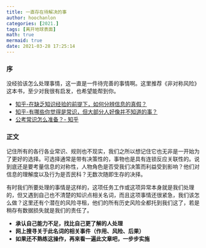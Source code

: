 ```yaml
---
title: 一直存在待解决的事
author: hoochanlon
categories: [2021.]
tags: [离开地球表面]
math: true
mermaid: true
date: 2021-03-28 17:25:14
---
```


### 序

没经验该怎么处理事情，这一直是一件待完善的事情啊。这里推荐《非对称风险》这本书，至少对我很有启发，也希望能帮到你。<!-- more -->

* [知乎-在缺乏知识经验的前提下，如何分辨信息的真假？](https://www.zhihu.com/question/28730045/answer/42104079)
* [知乎-有哪些你觉得是常识，但大部分人好像并不知道的事？](https://www.zhihu.com/question/422686198/answer/1505427901)
* [公考常识怎么准备？- 知乎](https://www.zhihu.com/question/349643487/answer/1214068820)

### 正文

记住所有的各行各业常识、规则也不现实，我们之所以想记住它也无非是一开始为了更好的选择。可选择通常是带有决策性的，事物也是具有连锁反应关联性的。说到底还是要考量信息的对称性，人物角色是否受我们决策而利益受到影响？他们对信息的理解度以及行为是否民科？无数次随即生存的决择。

有时我们所要处理的事情是这样的，这项任务工作或这项异常本身就是我们处理的，但又遇到自己也不清楚的知识点相关名词，而且这项事情还很紧急，我们该怎么做？这里还有个潜在的风险寻租，他们的所有历史风险全都托到我们这了，若是稍存有数据损失就是我们的责任了。

* **承认自己能力不足，找比自己更了解的人处理**
* **网上搜寻关于此名词的相关事件（作用、风险、后果）**
* **如果还不熟练这操作，再来看一遍此文章吧，一步步实施**
